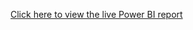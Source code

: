 [Click here to view the live Power BI report](https://app.powerbi.com/reportEmbed?reportId=64ccacc1-8a7b-4978-b919-c293715c1fee&autoAuth=true&ctid=4e6af27a-661c-477f-8d9b-b5191b408c08)
